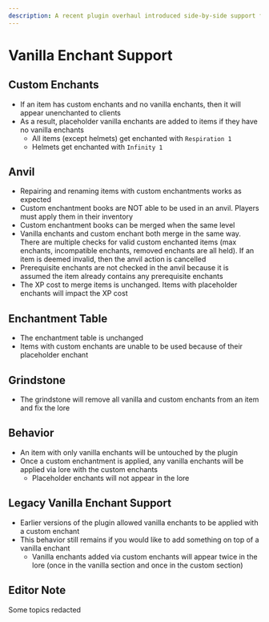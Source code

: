 ```yaml
---
description: A recent plugin overhaul introduced side-by-side support for vanilla enchants
---
```


# Vanilla Enchant Support

## Custom Enchants

* If an item has custom enchants and no vanilla enchants, then it will appear unenchanted to clients
* As a result, placeholder vanilla enchants are added to items if they have no vanilla enchants
  * All items (except helmets) get enchanted with `Respiration 1`
  * Helmets get enchanted with `Infinity 1`

## Anvil

* Repairing and renaming items with custom enchantments works as expected
* Custom enchantment books are NOT able to be used in an anvil. Players must apply them in their inventory
* Custom enchantment books can be merged when the same level
* Vanilla enchants and custom enchant both merge in the same way. There are multiple checks for valid custom enchanted items (max enchants, incompatible enchants, removed enchants are all held). If an item is deemed invalid, then the anvil action is cancelled
* Prerequisite enchants are not checked in the anvil because it is assumed the item already contains any prerequisite enchants
* The XP cost to merge items is unchanged. Items with placeholder enchants will impact the XP cost

## Enchantment Table

* The enchantment table is unchanged
* Items with custom enchants are unable to be used because of their placeholder enchant

## Grindstone

* The grindstone will remove all vanilla and custom enchants from an item and fix the lore

## Behavior

* An item with only vanilla enchants will be untouched by the plugin
* Once a custom enchantment is applied, any vanilla enchants will be applied via lore with the custom enchants
  * Placeholder enchants will not appear in the lore

## Legacy Vanilla Enchant Support

* Earlier versions of the plugin allowed vanilla enchants to be applied with a custom enchant
* This behavior still remains if you would like to add something on top of a vanilla enchant
  * Vanilla enchants added via custom enchants will appear twice in the lore (once in the vanilla section and once in the custom section)

## Editor Note

Some topics redacted
